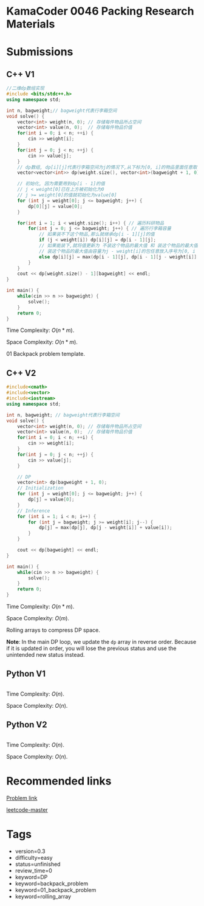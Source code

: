 # KamaCoder 0046 Packing Research Materials

# Submissions

## C++ V1

```C++
//二维dp数组实现
#include <bits/stdc++.h>
using namespace std;

int n, bagweight;// bagweight代表行李箱空间
void solve() {
    vector<int> weight(n, 0); // 存储每件物品所占空间
    vector<int> value(n, 0);  // 存储每件物品价值
    for(int i = 0; i < n; ++i) {
        cin >> weight[i];
    }
    for(int j = 0; j < n; ++j) {
        cin >> value[j];
    }
    // dp数组, dp[i][j]代表行李箱空间为j的情况下,从下标为[0, i]的物品里面任意取,能达到的最大价值
    vector<vector<int>> dp(weight.size(), vector<int>(bagweight + 1, 0));

    // 初始化, 因为需要用到dp[i - 1]的值
    // j < weight[0]已在上方被初始化为0
    // j >= weight[0]的值就初始化为value[0]
    for (int j = weight[0]; j <= bagweight; j++) {
        dp[0][j] = value[0];
    }

    for(int i = 1; i < weight.size(); i++) { // 遍历科研物品
        for(int j = 0; j <= bagweight; j++) { // 遍历行李箱容量
            // 如果装不下这个物品,那么就继承dp[i - 1][j]的值
            if (j < weight[i]) dp[i][j] = dp[i - 1][j];
            // 如果能装下,就将值更新为 不装这个物品的最大值 和 装这个物品的最大值 中的 最大值
            // 装这个物品的最大值由容量为j - weight[i]的包任意放入序号为[0, i - 1]的最大值 + 该物品的价值构成
            else dp[i][j] = max(dp[i - 1][j], dp[i - 1][j - weight[i]] + value[i]);
        }
    }
    cout << dp[weight.size() - 1][bagweight] << endl;
}

int main() {
    while(cin >> n >> bagweight) {
        solve();
    }
    return 0;
}
```

Time Complexity: $O(n * m)$.

Space Complexity: $O(n * m)$.

01 Backpack problem template.


## C++ V2

```C++
#include<cmath>
#include<vector>
#include<iostream>
using namespace std;

int n, bagweight; // bagweight代表行李箱空间
void solve() {
    vector<int> weight(n, 0); // 存储每件物品所占空间
    vector<int> value(n, 0);  // 存储每件物品价值
    for(int i = 0; i < n; ++i) {
        cin >> weight[i];
    }
    for(int j = 0; j < n; ++j) {
        cin >> value[j];
    }

    // DP
    vector<int> dp(bagweight + 1, 0);
    // Initialization
    for (int j = weight[0]; j <= bagweight; j++) {
        dp[j] = value[0];
    }
    // Inference
    for (int i = 1; i < n; i++) {
        for (int j = bagweight; j >= weight[i]; j--) {
            dp[j] = max(dp[j], dp[j - weight[i]] + value[i]);
        }
    }

    cout << dp[bagweight] << endl;
}

int main() {
    while(cin >> n >> bagweight) {
        solve();
    }
    return 0;
}
```

Time Complexity: $O(n * m)$.

Space Complexity: $O(m)$.

Rolling arrays to compress DP space.

**Note**: In the main DP loop, we update the `dp` array in reverse order. Because if it is updated in order, you will lose the previous status and use the unintended new status instead.


## Python V1

```python
```

Time Complexity: $O(n)$.

Space Complexity: $O(n)$.


## Python V2

```python

```

Time Complexity: $O(n)$.

Space Complexity: $O(n)$.


# Recommended links

[Problem link](https://kamacoder.com/problempage.php?pid=1046)

[leetcode-master](https://github.com/youngyangyang04/leetcode-master/blob/master/problems/%E8%83%8C%E5%8C%85%E7%90%86%E8%AE%BA%E5%9F%BA%E7%A1%8001%E8%83%8C%E5%8C%85-1.md)


# Tags

- version=0.3
- difficulty=easy
- status=unfinished
- review_time=0
- keyword=DP
- keyword=backpack_problem
- keyword=01_backpack_problem
- keyword=rolling_array